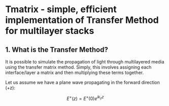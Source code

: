 # Tmatrix - simple, efficient implementation of Transfer Method for multilayer stacks

## 1. What is the Transfer Method?

It is possible to simulate the propagation of light through multilayered media using the transfer matrix method. Simply, this involves assigning each interface/layer a matrix and then multiplying these terms together.

Let us assume we have a plane wave propagating in the forward direction (+z):

$$
\begin{equation}
E^{+}(z) = E^{+}(0)e^{ik_{z}z}
\end{equation}
$$